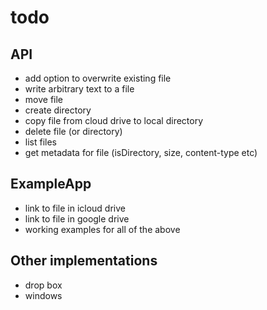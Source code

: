 # todo

## API

 * add option to overwrite existing file
 * write arbitrary text to a file
 * move file
 * create directory
 * copy file from cloud drive to local directory
 * delete file (or directory)
 * list files
 * get metadata for file (isDirectory, size, content-type etc)

## ExampleApp

 * link to file in icloud drive
 * link to file in google drive
 * working examples for all of the above
 
## Other implementations
 
 * drop box
 * windows